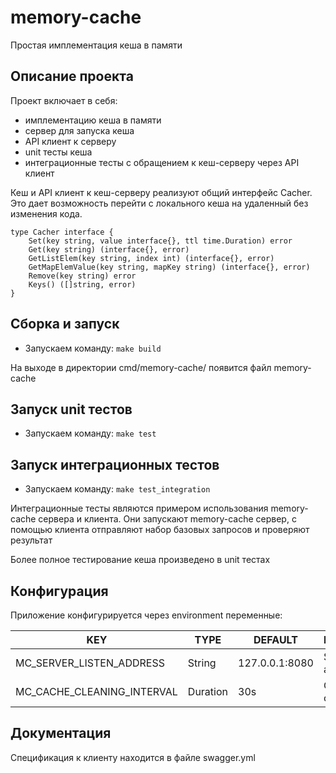 # memory-cache
Простая имплементация кеша в памяти

## Описание проекта
Проект включает в себя: 
* имплементацию кеша в памяти
* сервер для запуска кеша
* API клиент к серверу
* unit тесты кеша
* интеграционные тесты с обращением к кеш-серверу через API клиент

Кеш и API клиент к кеш-серверу реализуют общий интерфейс Cacher.
Это дает возможность перейти с локального кеша на удаленный без изменения кода.

```
type Cacher interface {
    Set(key string, value interface{}, ttl time.Duration) error
    Get(key string) (interface{}, error)
    GetListElem(key string, index int) (interface{}, error)
    GetMapElemValue(key string, mapKey string) (interface{}, error)
    Remove(key string) error
    Keys() ([]string, error)
}
```

## Сборка и запуск
* Запускаем команду: `make build`

На выходе в директории cmd/memory-cache/ появится файл memory-cache

## Запуск unit тестов
* Запускаем команду: `make test`

## Запуск интеграционных тестов
* Запускаем команду: `make test_integration`

Интеграционные тесты являются примером использования memory-cache сервера и клиента.
Они запускают memory-cache сервер, с помощью клиента отправляют набор базовых запросов и проверяют результат

Более полное тестирование кеша произведено в unit тестах

## Конфигурация
Приложение конфигурируется через environment переменные:

| KEY |TYPE | DEFAULT | DESCRIPTION   | 
|---|---|---|---|
| MC_SERVER_LISTEN_ADDRESS  | String  | 127.0.0.1:8080  | Server listen address   | 
| MC_CACHE_CLEANING_INTERVAL  | Duration  | 30s  | Cleaning cache interval   |

## Документация
Спецификация к клиенту находится в файле swagger.yml


